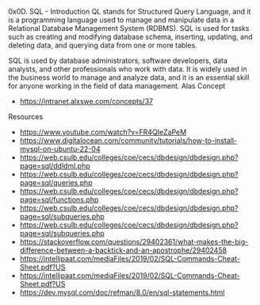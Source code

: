 0x0D. SQL - Introduction
QL stands for Structured Query Language, and it is a programming language used to manage and manipulate data in a Relational Database Management System (RDBMS). SQL is used for tasks such as creating and modifying database schema, inserting, updating, and deleting data, and querying data from one or more tables.

SQL is used by database administrators, software developers, data analysts, and other professionals who work with data. It is widely used in the business world to manage and analyze data, and it is an essential skill for anyone working in the field of data management.
 Alas
Concept
* https://intranet.alxswe.com/concepts/37

Resources
* https://www.youtube.com/watch?v=FR4QIeZaPeM
* https://www.digitalocean.com/community/tutorials/how-to-install-mysql-on-ubuntu-22-04
* https://web.csulb.edu/colleges/coe/cecs/dbdesign/dbdesign.php?page=sql/ddldml.php
* https://web.csulb.edu/colleges/coe/cecs/dbdesign/dbdesign.php?page=sql/queries.php
* https://web.csulb.edu/colleges/coe/cecs/dbdesign/dbdesign.php?page=sql/functions.php
* https://web.csulb.edu/colleges/coe/cecs/dbdesign/dbdesign.php?page=sql/subqueries.php
* https://web.csulb.edu/colleges/coe/cecs/dbdesign/dbdesign.php?page=sql/subqueries.php
* https://stackoverflow.com/questions/29402361/what-makes-the-big-difference-between-a-backtick-and-an-apostrophe/29402458
* https://intellipaat.com/mediaFiles/2019/02/SQL-Commands-Cheat-Sheet.pdf?US
*  https://intellipaat.com/mediaFiles/2019/02/SQL-Commands-Cheat-Sheet.pdf?US
* https://dev.mysql.com/doc/refman/8.0/en/sql-statements.html

